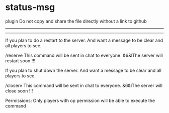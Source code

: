 # status-msg
plugin
Do not copy and share the file directly without a link to github

-----------------------------------
------------------------------------

If you plan to do a restart to the server.
And want a message to be clear and all players to see.

/reserve
This command will be sent in chat to everyone.
&6&lThe server will restart soon !!!

If you plan to shut down the server.
And want a message to be clear and all players to see.

/closerv
This command will be sent in chat to everyone.
&6&lThe server will close soon !!!


Permissions:
Only players with op permission will be able to execute the command

